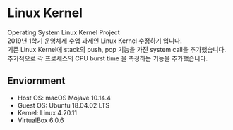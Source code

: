# Linux Kernel
Operating System Linux Kernel Project  
2019년 1학기 운영체제 수업 과제인 Linux Kernel 수정하기 입니다.  
기존 Linux Kernel에 stack의 push, pop 기능을 가진 system call을 추가했습니다.  
추가적으로 각 프로세스의 CPU burst time 을 측정하는 기능을 추가했습니다.
## Enviornment
* Host OS: macOS Mojave 10.14.4
* Guest OS: Ubuntu 18.04.02 LTS
* Kernel: Linux 4.20.11
* VirtualBox 6.0.6
